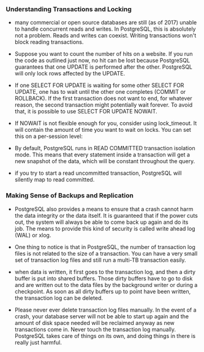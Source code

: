 ### Understanding Transactions and Locking

* many commercial or open source databases are still (as of 2017) unable to handle concurrent reads and writes. In PostgreSQL, this is absolutely not a problem. Reads and writes can coexist. Writing transactions won't block reading transactions.


* Suppose you want to count the number of hits on a website. If you run the code as outlined just now, no hit can be lost because PostgreSQL guarantees that one UPDATE is performed after the other. PostgreSQL will only lock rows affected by the UPDATE.


* If one SELECT FOR UPDATE is waiting for some other SELECT FOR UPDATE, one has to wait until the other one completes (COMMIT or ROLLBACK). If the first transaction does not want to end, for whatever reason, the second transaction might potentially wait forever. To avoid that, it is possible to use SELECT FOR UPDATE NOWAIT.


* If NOWAIT is not flexible enough for you, consider using lock_timeout. It will contain the amount of time you want to wait on locks. You can set this on a per-session level:


* By default, PostgreSQL runs in READ COMMITTED transaction isolation mode. This means that every statement inside a transaction will get a new snapshot of the data, which will be constant throughout the query.


*  if you try to start a read uncommitted transaction, PostgreSQL will silently map to read committed.


### Making Sense of Backups and Replication


* PostgreSQL also provides a means to ensure that a crash cannot harm the data integrity or the data itself. It is guaranteed that if the power cuts out, the system will always be able to come back up again and do its job. The means to provide this kind of security is called write ahead log (WAL) or xlog.


* One thing to notice is that in PostgreSQL, the number of transaction log files is not related to the size of a transaction. You can have a very small set of transaction log files and still run a multi-TB transaction easily.


* when data is written, it first goes to the transaction log, and then a dirty buffer is put into shared buffers. Those dirty buffers have to go to disk and are written out to the data files by the background writer or during a checkpoint. As soon as all dirty buffers up to point have been written, the transaction log can be deleted.


* Please never ever delete transaction log files manually. In the event of a crash, your database server will not be able to start up again and the amount of disk space needed will be reclaimed anyway as new transactions come in. Never touch the transaction log manually. PostgreSQL takes care of things on its own, and doing things in there is really just harmful.